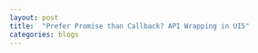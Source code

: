 ```yaml
---
layout: post
title:  "Prefer Promise than Callback? API Wrapping in UI5"
categories: blogs
---
```


